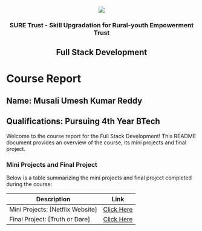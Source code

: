 <!-- PROJECT LOGO -->
<br />

<div align="center">
   <img src='https://user-images.githubusercontent.com/73131499/166115643-d3187f47-d38f-41b2-ae42-5ecbbc60de14.png' />


<h3 align="center">SURE Trust - Skill Upgradation for Rural-youth Empowerment Trust</h3>
  <h2> Full Stack Development </h2>
</div>

# Course Report

## Name: Musali Umesh Kumar Reddy

## Qualifications: Pursuing 4th Year BTech

Welcome to the course report for the Full Stack Development! This README document provides an overview of the course, its mini projects and final project.

### Mini Projects and Final Project

Below is a table summarizing the mini projects and final project completed during the course:

| Description                               | Link                                    |
|-------------------------------------------|-----------------------------------------|
| Mini Projects: [Netflix Website]          | [Click Here](https://github.com/UmeshKumarReddyM/G14_FSD/tree/main/Mini%20Projects/MUSALI%20UMESH%20KUMAR%20REDDY)                         |
| Final Project: [Truth or Dare]            | [Click Here](https://github.com/UmeshKumarReddyM/G14_FSD/tree/main/Final%20Capstone%20Project/MUSALI%20UMESH%20KUMAR%20REDDY)                      |